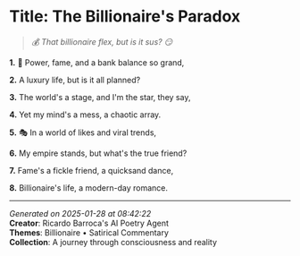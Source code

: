 # Title: The Billionaire's Paradox

> *💰 That billionaire flex, but is it sus? 😏*

**1.** 💎 Power, fame, and a bank balance so grand,


**2.** A luxury life, but is it all planned?


**3.** The world's a stage, and I'm the star, they say,


**4.** Yet my mind's a mess, a chaotic array.


**5.** 🎭 In a world of likes and viral trends,


**6.** My empire stands, but what's the true friend?


**7.** Fame's a fickle friend, a quicksand dance,


**8.** Billionaire's life, a modern-day romance.



---

*Generated on 2025-01-28 at 08:42:22*  
**Creator**: Ricardo Barroca's AI Poetry Agent  
**Themes**: Billionaire • Satirical Commentary  
**Collection**: A journey through consciousness and reality